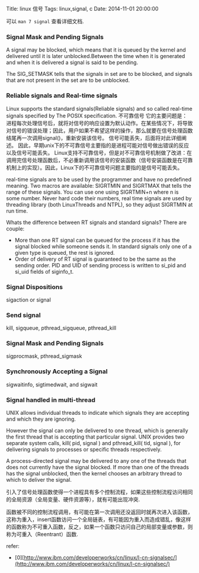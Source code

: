Title: linux 信号
Tags: linux,signal, c
Date: 2014-11-01 20:00:00

可以 `man 7 signal` 查看详细文档.  

### Signal Mask and Pending Signals  
A signal may be blocked, which means that it is queued by the kernel and delivered until it is later unblocked.Between the time when it is generated and when it is delivered a signal is said to be pending.

The SIG_SETMASK tells that the signals in set are to be blocked, and signals that are not present in the set are to be unblocked. 

### Reliable signals and Real-time signals  
Linux  supports the standard signals(Reliable signals) and so called real-time signals specified by The POSIX specification. 
不可靠信号
它的主要问题是：
进程每次处理信号后，就将对信号的响应设置为默认动作。在某些情况下，将导致对信号的错误处理；因此，用户如果不希望这样的操作，那么就要在信号处理函数结尾再一次调用signal()，重新安装该信号。
信号可能丢失，后面将对此详细阐述。 
因此，早期unix下的不可靠信号主要指的是进程可能对信号做出错误的反应以及信号可能丢失。
Linux支持不可靠信号，但是对不可靠信号机制做了改进：在调用完信号处理函数后，不必重新调用该信号的安装函数（信号安装函数是在可靠机制上的实现）。因此，Linux下的不可靠信号问题主要指的是信号可能丢失。

real-time signals are to be used by the programmer and have no predefined meaning. Two macros are available: SIGRTMIN and SIGRTMAX that tells the range of these signals. You can use one using SIGRTMIN+n where n is some number. Never hard code their numbers, real time signals are used by threading library (both LinuxThreads and NTPL), so they adjust SIGRTMIN at run time.

Whats the difference between RT signals and standard signals? There are couple:

 - More than one RT signal can be queued for the process if it has the signal blocked while someone sends it. In standard signals only one of a given type is queued, the rest is ignored.
 - Order of delivery of RT signal is guaranteed to be the same as the sending order. PID and UID of sending process is written to si_pid and si_uid fields of siginfo_t.

### Signal Dispositions  
sigaction or signal

### Send signal
kill, sigqueue, pthread_sigqueue, pthread_kill

### Signal Mask and Pending Signals
sigprocmask, pthread_sigmask

### Synchronously Accepting a Signal  
sigwaitinfo, sigtimedwait, and sigwait

### Signal handled in multi-thread  
UNIX allows individual threads to indicate which signals they are accepting and which they are ignoring. 

However the signal can only be delivered to one thread, which is generally the first thread that is accepting that particular signal. UNIX provides two separate system calls, kill( pid, signal ) and pthread_kill( tid, signal ), for delivering signals to processes or specific threads respectively. 

A process-directed signal may be delivered to any one of the threads that does not currently have the signal blocked. If more than one of the threads has the signal unblocked, then the kernel chooses an arbitrary thread to which to deliver the signal.


引入了信号处理函数使得一个进程具有多个控制流程，如果这些控制流程访问相同的全局资源（全局变量、硬件资源等），就有可能出现冲突.

函数被不同的控制流程调用，有可能在第一次调用还没返回时就再次进入该函数，这称为重入，insert函数访问一个全局链表，有可能因为重入而造成错乱，像这样的函数称为不可重入函数，反之，如果一个函数只访问自己的局部变量或参数，则称为可重入（Reentrant）函数.

refer:

- [0][http://www.ibm.com/developerworks/cn/linux/l-cn-signalsec/](http://www.ibm.com/developerworks/cn/linux/l-cn-signalsec/)
